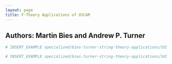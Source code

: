 ```yaml
---
layout: page
title: F-Theory Applications of OSCAR
---
```


## Authors: Martin Bies and Andrew P. Turner

```julia
# INSERT_EXAMPLE specialized/bies-turner-string-theory-applications/SU5.jlcon
```

```julia
# INSERT_EXAMPLE specialized/bies-turner-string-theory-applications/SU5-2.jlcon
```
